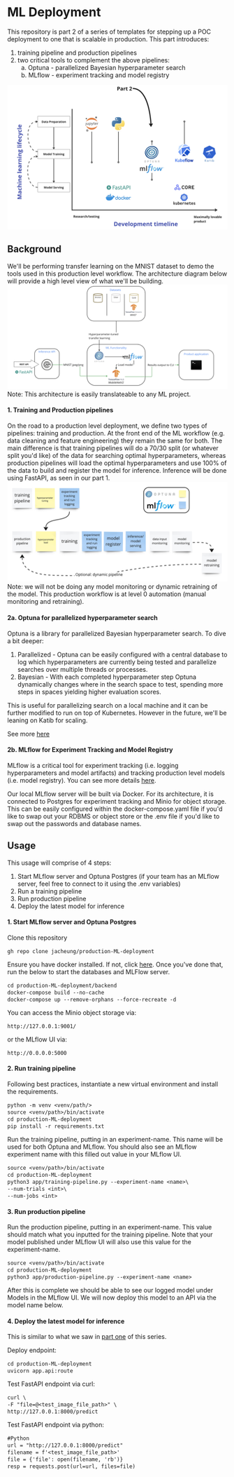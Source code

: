 # ML Deployment
 This repository is part 2 of a series of templates for stepping up a POC deployment to one that is scalable in production. This part introduces:
 1. training pipeline and production pipelines
 2. two critical tools to complement the above pipelines:  
 &nbsp; a. Optuna - parallelized Bayesian hyperparameter search  
 &nbsp; b. MLflow - experiment tracking and model registry

![](/docs/vision-production.png) 

## Background
We'll be performing transfer learning on the MNIST dataset to demo the tools used in this production level workflow. The architecture diagram below will provide a high level view of what we'll be building. 
![](/docs/architecture-production.png)
Note: This architecture is easily translateable to any ML project. 

#### 1. Training and Production pipelines
On the road to a production level deployment, we define two types of pipelines: training and production. At the front end of the ML workflow (e.g. data cleaning and feature engineering) they remain the same for both. The main difference is that training pipelines will do a 70/30 split (or whatever split you'd like) of the data for searching optimal hyperparameters, whereas production pipelines will load the optimal hyperparameters and use 100% of the data to build and register the model for inference. Inference will be done using FastAPI, as seen in our part 1. 
![](/docs/training-production.jpg)
Note: we will not be doing any model monitoring or dynamic retraining of the model. This production workflow is at level 0 automation (manual monitoring and retraining).

#### 2a. Optuna for parallelized hyperparameter search
Optuna is a library for parallelized Bayesian hyperparameter search. To dive a bit deeper:
1. Parallelized - Optuna can be easily configured with a central database to log which hyperparameters are currently being tested and parallelize searches over multiple threads or processes. 
2. Bayesian - With each completed hyperparameter step Optuna dynamically changes where in the search space to test, spending more steps in spaces yielding higher evaluation scores. 

This is useful for parallelizing search on a local machine and it can be further modified to run on top of Kubernetes. However in the future, we'll be leaning on Katib for scaling.  

See more [here](https://optuna.org/)

#### 2b. MLflow for Experiment Tracking and Model Registry 
MLflow is a critical tool for experiment tracking (i.e. logging hyperparameters and model artifacts) and tracking production level models (i.e. model registry). You can see more details [here](https://mlflow.org/).  

Our local MLflow server will be built via Docker. For its architecture, it is connected to Postgres for experiment tracking and Minio for object storage. This can be easily configured within the docker-compose.yaml file if you'd like to swap out your RDBMS or object store or the .env file if you'd like to swap out the passwords and database names.

## Usage
This usage will comprise of 4 steps: 
1. Start MLflow server and Optuna Postgres (if your team has an MLflow server, feel free to connect to it using the .env variables)
2. Run a training pipeline
3. Run production pipeline
4. Deploy the latest model for inference

#### 1. Start MLflow server and Optuna Postgres 
Clone this repository 
```
gh repo clone jacheung/production-ML-deployment
```
Ensure you have docker installed. If not, click [here](https://docs.docker.com/engine/install/). Once you've done that, run the below to start the databases and MLFlow server. 

```
cd production-ML-deployment/backend
docker-compose build --no-cache
docker-compose up --remove-orphans --force-recreate -d
```

You can access the Minio object storage via:
```
http://127.0.0.1:9001/ 
```
or the MLflow UI via:
```
http://0.0.0.0:5000
```

#### 2. Run training pipeline 
Following best practices, instantiate a new virtual environment and install the requirements.
```
python -m venv <venv/path/>
source <venv/path>/bin/activate
cd production-ML-deployment
pip install -r requirements.txt
```

Run the training pipeline, putting in an experiment-name. This name will be used for both Optuna and MLflow. You should also see an MLflow experiment name with this filled out value in your MLflow UI. 
```
source <venv/path>/bin/activate
cd production-ML-deployment
python3 app/training-pipeline.py --experiment-name <name>\
--num-trials <int>\
--num-jobs <int>
```

#### 3. Run production pipeline
Run the production pipeline, putting in an experiment-name. This value should match what you inputted for the training pipeline. Note that your model published under MLflow UI will also use this value for the experiment-name. 
```
source <venv/path>/bin/activate
cd production-ML-deployment
python3 app/production-pipeline.py --experiment-name <name>
```
After this is complete we should be able to see our logged model under Models in the MLflow UI. We will now deploy this model to an API via the model name below. 

#### 4. Deploy the latest model for inference
This is similar to what we saw in [part one](https://github.com/jacheung/thin-ML-deployment) of this series. 

Deploy endpoint: 
``` 
cd production-ML-deployment  
uvicorn app.api:route   
```

Test FastAPI endpoint via curl:
``` 
curl \  
-F "file=@<test_image_file_path>" \  
http://127.0.0.1:8000/predict  
```

Test FastAPI endpoint via python:
```
#Python
url = "http://127.0.0.1:8000/predict"
filename = f'<test_image_file_path>'
file = {'file': open(filename, 'rb')}
resp = requests.post(url=url, files=file)
```
